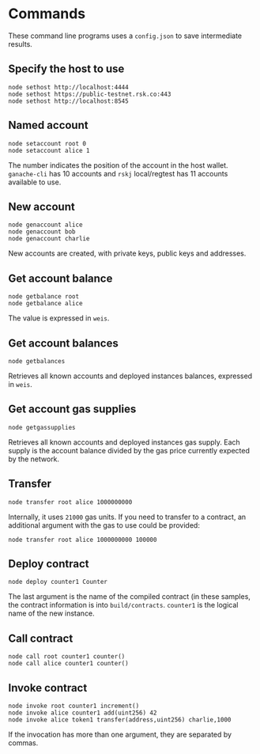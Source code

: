 # Commands

These command line programs uses a `config.json` to save intermediate results.

## Specify the host to use

```
node sethost http://localhost:4444
node sethost https://public-testnet.rsk.co:443
node sethost http://localhost:8545
```

## Named account

```
node setaccount root 0
node setaccount alice 1
```

The number indicates the position of the account in the host wallet. `ganache-cli`
has 10 accounts and `rskj` local/regtest has 11 accounts available to use.

## New account

```
node genaccount alice
node genaccount bob
node genaccount charlie
```

New accounts are created, with private keys, public keys and addresses.

## Get account balance
```
node getbalance root
node getbalance alice
```
The value is expressed in `weis`.

## Get account balances
```
node getbalances
```
Retrieves all known accounts and deployed instances balances, expressed
in `weis`.

## Get account gas supplies
```
node getgassupplies
```
Retrieves all known accounts and deployed instances gas supply. Each
supply is the account balance divided by the gas price currently expected
by the network.

## Transfer

```
node transfer root alice 1000000000
```

Internally, it uses `21000` gas units. If you need to transfer to a contract,
an additional argument with the gas to use could be provided:

```
node transfer root alice 1000000000 100000
```

## Deploy contract
```
node deploy counter1 Counter
```

The last argument is the name of the compiled contract (in these samples,
the contract information is into `build/contracts`. `counter1` is the
logical name of the new instance.


## Call contract
```
node call root counter1 counter()
node call alice counter1 counter()
```

## Invoke contract
```
node invoke root counter1 increment()
node invoke alice counter1 add(uint256) 42
node invoke alice token1 transfer(address,uint256) charlie,1000
```

If the invocation has more than one argument,
 they are separated by commas.



